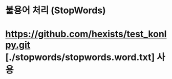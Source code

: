 # 불용어 처리 (StopWords)

# https://github.com/hexists/test_konlpy.git [./stopwords/stopwords.word.txt] 사용
